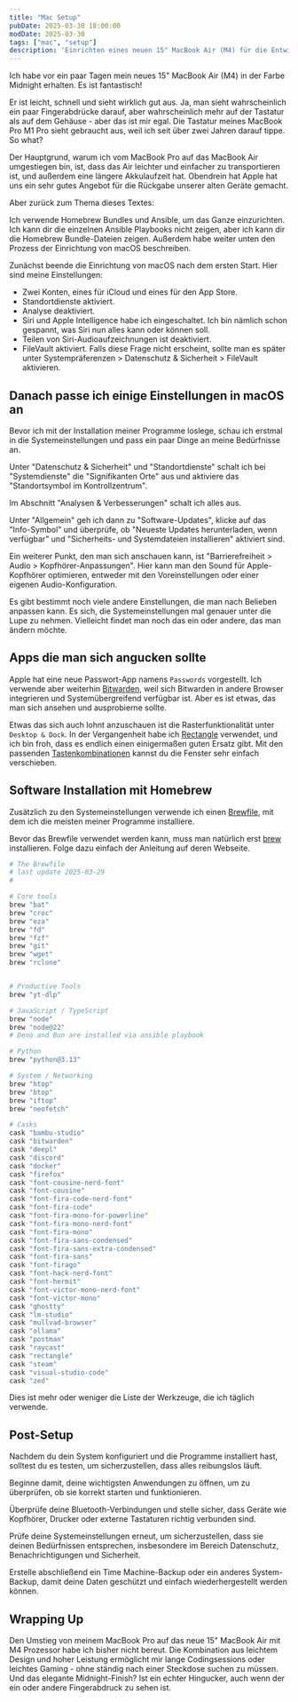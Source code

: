 ```yaml
---
title: "Mac Setup"
pubDate: 2025-03-30 18:00:00
modDate: 2025-03-30
tags: ["mac", "setup"]
description: 'Einrichten eines neuen 15" MacBook Air (M4) für die Entwicklung. MacOS-Einstellungen, Homebrew und Abschlusskontrolle.'
---
```


Ich habe vor ein paar Tagen mein neues 15" MacBook Air (M4) in der Farbe Midnight erhalten.
Es ist fantastisch!

Er ist leicht, schnell und sieht wirklich gut aus.
Ja, man sieht wahrscheinlich ein paar Fingerabdrücke darauf,
aber wahrscheinlich mehr auf der Tastatur als auf dem Gehäuse - aber das ist mir egal.
Die Tastatur meines MacBook Pro M1 Pro sieht gebraucht aus,
weil ich seit über zwei Jahren darauf tippe. So what?

Der Hauptgrund,
warum ich vom MacBook Pro auf das MacBook Air umgestiegen bin, ist,
dass das Air leichter und einfacher zu transportieren ist,
und außerdem eine längere Akkulaufzeit hat.
Obendrein hat Apple hat uns ein sehr gutes Angebot für die Rückgabe unserer alten Geräte gemacht.

Aber zurück zum Thema dieses Textes:

Ich verwende Homebrew Bundles und Ansible, um das Ganze einzurichten.
Ich kann dir die einzelnen Ansible Playbooks nicht zeigen,
aber ich kann dir die Homebrew Bundle-Dateien zeigen.
Außerdem habe weiter unten den Prozess der Einrichtung von macOS beschreiben.

Zunächst beende die Einrichtung von macOS nach dem ersten Start.
Hier sind meine Einstellungen:

- Zwei Konten, eines für iCloud und eines für den App Store.
- Standortdienste aktiviert.
- Analyse deaktiviert.
- Siri und Apple Intelligence habe ich eingeschaltet. Ich bin nämlich schon gespannt, was Siri nun alles kann oder können soll.
- Teilen von Siri-Audioaufzeichnungen ist deaktiviert.
- FileVault aktiviert. Falls diese Frage nicht erscheint, sollte man es später unter Systempräferenzen > Datenschutz & Sicherheit > FileVault aktivieren.

## Danach passe ich einige Einstellungen in macOS an

Bevor ich mit der Installation meiner Programme loslege,
schau ich erstmal in die Systemeinstellungen
und pass ein paar Dinge an meine Bedürfnisse an.

Unter "Datenschutz & Sicherheit" und "Standortdienste"
schalt ich bei "Systemdienste" die "Signifikanten Orte" aus
und aktiviere das "Standortsymbol im Kontrollzentrum".

Im Abschnitt "Analysen & Verbesserungen" schalt ich alles aus.

Unter "Allgemein" geh ich dann zu "Software-Updates",
klicke auf das "Info-Symbol"
und überprüfe, ob "Neueste Updates herunterladen, wenn verfügbar"
und "Sicherheits- und Systemdateien installieren" aktiviert sind.

Ein weiterer Punkt,
den man sich anschauen kann,
ist "Barrierefreiheit > Audio > Kopfhörer-Anpassungen".
Hier kann man den Sound für Apple-Kopfhörer optimieren,
entweder mit den Voreinstellungen oder einer eigenen Audio-Konfiguration.

Es gibt bestimmt noch viele andere Einstellungen,
die man nach Belieben anpassen kann.
Es sich, die Systemeinstellungen mal genauer unter die Lupe zu nehmen.
Vielleicht findet man noch das ein oder andere,
das man ändern möchte.

## Apps die man sich angucken sollte

Apple hat eine neue Passwort-App namens `Passwords` vorgestellt.
Ich verwende aber weiterhin [Bitwarden](_https://bitwarden.com_),
weil sich Bitwarden in andere Browser integrieren und Systemübergreifend verfügbar ist.
Aber es ist etwas, das man sich ansehen und ausprobierne sollte.

Etwas das sich auch lohnt anzuschauen ist die Rasterfunktionalität unter `Desktop & Dock`.
In der Vergangenheit habe ich [Rectangle](_https://rectangleapp.com_) verwendet,
und ich bin froh, dass es endlich einen einigermaßen guten Ersatz gibt.
Mit den passenden [Tastenkombinationen](_https://support.apple.com/en-gb/guide/mac-help/mchl9674d0b0/mac_) kannst du die Fenster sehr einfach verschieben.

## Software Installation mit Homebrew

Zusätzlich zu den Systemeinstellungen verwende ich einen [Brewfile](_https://docs.brew.sh/Brew-Bundle-and-Brewfile_),
mit dem ich die meisten meiner Programme installiere.

Bevor das Brewfile verwendet werden kann,
muss man natürlich erst [brew](https://brew.sh/) installieren.
Folge dazu einfach der Anleitung auf deren Webseite.

```ruby
# The Brewfile
# last update 2025-03-29
#

# Core tools
brew "bat"
brew "croc"
brew "eza"
brew "fd"
brew "fzf"
brew "git"
brew "wget"
brew "rclone"


# Productive Tools
brew "yt-dlp"

# JavaScript / TypeScript
brew "node"
brew "node@22"
# Deno and Bun are installed via ansible playbook

# Python
brew "python@3.13"

# System / Networking
brew "htop"
brew "btop"
brew "iftop"
brew "neofetch"

# Casks
cask "bambu-studio"
cask "bitwarden"
cask "deepl"
cask "discord"
cask "docker"
cask "firefox"
cask "font-cousine-nerd-font"
cask "font-cousine"
cask "font-fira-code-nerd-font"
cask "font-fira-code"
cask "font-fira-mono-for-powerline"
cask "font-fira-mono-nerd-font"
cask "font-fira-mono"
cask "font-fira-sans-condensed"
cask "font-fira-sans-extra-condensed"
cask "font-fira-sans"
cask "font-firago"
cask "font-hack-nerd-font"
cask "font-hermit"
cask "font-victor-mono-nerd-font"
cask "font-victor-mono"
cask "ghostty"
cask "lm-studio"
cask "mullvad-browser"
cask "ollama"
cask "postman"
cask "raycast"
cask "rectangle"
cask "steam"
cask "visual-studio-code"
cask "zed"
```

Dies ist mehr oder weniger die Liste der Werkzeuge, die ich täglich verwende.

## Post-Setup

Nachdem du dein System konfiguriert
und die Programme installiert hast,
solltest du es testen,
um sicherzustellen,
dass alles reibungslos läuft.

Beginne damit, deine wichtigsten Anwendungen zu öffnen,
um zu überprüfen, ob sie korrekt starten und funktionieren.

Überprüfe deine Bluetooth-Verbindungen
und stelle sicher,
dass Geräte wie Kopfhörer,
Drucker oder externe Tastaturen richtig verbunden sind.

Prüfe deine Systemeinstellungen erneut, um sicherzustellen,
dass sie deinen Bedürfnissen entsprechen,
insbesondere im Bereich Datenschutz, Benachrichtigungen und Sicherheit.

Erstelle abschließend ein Time Machine-Backup
oder ein anderes System-Backup,
damit deine Daten geschützt
und einfach wiederhergestellt werden können.

## Wrapping Up

Den Umstieg von meinem MacBook Pro
auf das neue 15" MacBook Air mit M4 Prozessor
habe ich bisher nicht bereut.
Die Kombination aus leichtem Design
und hoher Leistung ermöglicht mir lange Codingsessions
oder leichtes Gaming -
ohne ständig nach einer Steckdose suchen zu müssen.
Und das elegante Midnight-Finish?
Ist ein echter Hingucker,
auch wenn der ein oder andere Fingerabdruck zu sehen ist.
